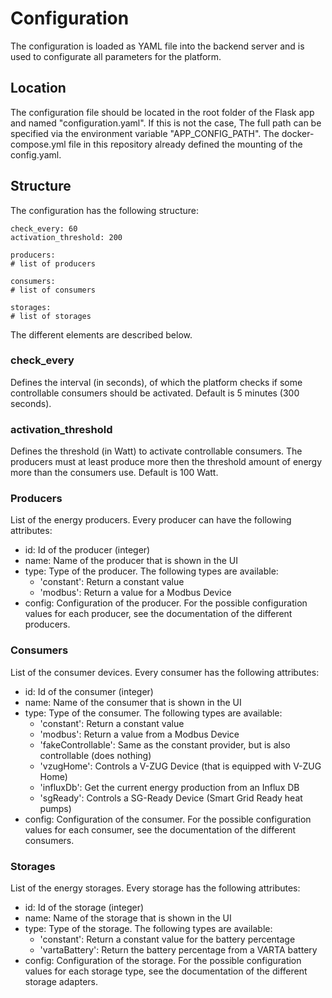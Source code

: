 # Configuration

The configuration is loaded as YAML file into the backend server and is used
to configurate all parameters for the platform.


## Location

The configuration file should be located in the root folder of the Flask app and
named "configuration.yaml". If this is not the case, The full path can be specified
via the environment variable "APP_CONFIG_PATH". The docker-compose.yml file in
this repository already defined the mounting of the config.yaml.


## Structure

The configuration has the following structure:
```
check_every: 60
activation_threshold: 200

producers:
# list of producers

consumers:
# list of consumers

storages:
# list of storages
```

The different elements are described below.


### check_every

Defines the interval (in seconds), of which the platform checks if some
controllable consumers should be activated. Default is 5 minutes (300 seconds).


### activation_threshold

Defines the threshold (in Watt) to activate controllable consumers. The producers
must at least produce more then the threshold amount of energy more than the
consumers use. Default is 100 Watt.


### Producers

List of the energy producers. Every producer can have the following attributes:

* id: Id of the producer (integer)
* name: Name of the producer that is shown in the UI
* type: Type of the producer. The following types are available:
  * 'constant': Return a constant value
  * 'modbus': Return a value for a Modbus Device
* config: Configuration of the producer. For the possible configuration values for each
  producer, see the documentation of the different producers.


### Consumers

List of the consumer devices. Every consumer has the following attributes:

* id: Id of the consumer (integer)
* name: Name of the consumer that is shown in the UI
* type: Type of the consumer. The following types are available:
  * 'constant': Return a constant value
  * 'modbus': Return a value from a Modbus Device
  * 'fakeControllable': Same as the constant provider, but is also controllable (does nothing)
  * 'vzugHome': Controls a V-ZUG Device (that is equipped with V-ZUG Home)
  * 'influxDb': Get the current energy production from an Influx DB
  * 'sgReady': Controls a SG-Ready Device (Smart Grid Ready heat pumps)
* config: Configuration of the consumer. For the possible configuration values for each
  consumer, see the documentation of the different consumers.


### Storages

List of the energy storages. Every storage has the following attributes:

* id: Id of the storage (integer)
* name: Name of the storage that is shown in the UI
* type: Type of the storage. The following types are available:
  * 'constant': Return a constant value for the battery percentage
  * 'vartaBattery': Return the battery percentage from a VARTA battery
* config: Configuration of the storage. For the possible configuration values for each
  storage type, see the documentation of the different storage adapters.
